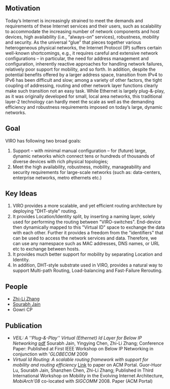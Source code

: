 ## Motivation ##
Today’s Internet is increasingly strained to meet the demands and requirements of these Internet services and their users, such as scalability to accommodate the increasing number of network components and host devices, high availability (i.e., “always-on” services), robustness, mobility and security. As the universal “glue” that pieces together various heterogeneous physical networks, the Internet Protocol (IP) suffers certain well-known shortcomings, e.g., it requires careful and extensive network configurations – in particular, the need for address management and configuration, inherently reactive approaches for handling network failures, relatively poor support for mobility, and so forth. In addition, despite the potential benefits offered by a larger address space, transition from IPv4 to IPv6 has been difficult and slow; among a variety of other factors, the tight coupling of addressing, routing and other network layer functions clearly make such transition not an easy task. While Ethernet is largely plug-&-play, as it was originally developed for small, local area networks, this traditional layer-2 technology can hardly meet the scale as well as the demanding efficiency and robustness requirements imposed on today’s large, dynamic networks.

## Goal ##
VIRO has following two broad goals:
  1. Support – with minimal manual configuration – for (future) large, dynamic networks which connect tens or hundreds of thousands of diverse devices with rich physical topologies;
  1. Meet the high availability, robustness, mobility, manageability and security requirements for large-scale networks (such as: data-centers, enterprise networks, metro ethernets etc.)

## Key Ideas ##
  1. VIRO provides a more scalable, and yet efficient routing architecture by deploying "DHT-style" routing.
  1. It provides Location/Identity split, by inserting a naming layer, solely used for performing the routing between "VIRO-switches". End-device then dynamically mapped to this "Virtual ID" space to exchange the data with each other. Further it provides a freedom from the "identifiers" that can be used to access the network services and data.  Therefore, we can use any namespace such as MAC addresses, DNS names, or URL etc to exchange between hosts.
  1. It provides much better support for mobility by separating Location and Identity.
  1. In addition, DHT-style substrate used in VIRO, provides a natural way to support Multi-path Routing, Load-balancing and Fast-Failure Rerouting.

## People ##
  * [Zhi-Li Zhang](http://www.cs.umn.edu/~zhzhang)
  * [Sourabh Jain](http://www.cs.umn.edu/~sourj)
  * Gowri CP

## Publication ##
  * _VEIL: A ''Plug-&-Play'' Virtual (Ethernet) Id Layer for Below IP Networking_ [pdf](http://www.users.cs.umn.edu/~zhzhang/Papers/veil-final-BIPN.pdf) Sourabh Jain, Yingying Chen, Zhi-Li Zhang; Conference Paper: Published at First IEEE Workshop on Below IP Networking in conjunction with '_GLOBECOM_ 2009
  * _Virtual Id Routing: A scalable routing framework with support for mobility and routing efficiency_ [Link](http://portal.acm.org/citation.cfm?id=1403007.1403025) to paper on ACM Portal.  Guor-Huor Lu, Sourabh Jain, Shanzhen Chen, Zhi-Li Zhang; Published in Third International Workshop on Mobility in the Evolving Internet Architecture, _MobiArch'08_ co-located with _SIGCOMM_ 2008. Paper (ACM Portal)